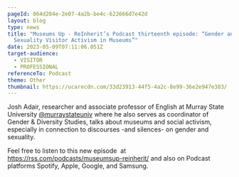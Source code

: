 ```yaml
---
pageId: 064d284e-2e07-4a2b-be4c-622666d7e42d
layout: blog
type: news
title: "Museums Up - ReInherit’s Podcast thirteenth episode: “Gender and
  Sexuality Visitor Activism in Museums”"
date: 2023-05-09T07:11:06.051Z
target-audience:
  - VISITOR
  - PROFESSIONAL
referenceTo: Podcast
theme: Other
thumbnail: https://ucarecdn.com/33d23913-44f5-4a2c-8e99-36e2e947e383/
---
```

Josh Adair, researcher and associate professor of English at Murray State University [@murraystateuniv](https://www.instagram.com/murraystateuniv/?hl=es) where he also serves as coordinator of Gender & Diversity Studies, talks about museums and social activism, especially in connection to discourses -and silences- on gender and sexuality.

Feel free to listen to this new episode  at <https://rss.com/podcasts/museumsup-reinherit/> and also on Podcast platforms Spotify, Apple, Google, and Samsung.